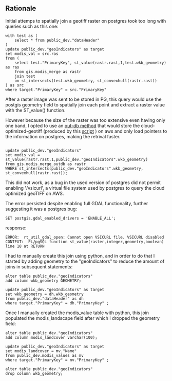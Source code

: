 ## Rationale

Initial attemps to spatially join a geotiff raster on postgres took too long with queries such as this one: 

```
with test as (
	select * from public_dev."dataHeader" 
)
update public_dev."geoIndicators" as target
set modis_val = src.ras 
from (
	select test."PrimaryKey", st_value(rastr.rast,1,test.wkb_geometry) as ras 
	from gis.modis_merge as rastr 
	join test
	on st_intersects(test.wkb_geometry, st_convexhull(rastr.rast))
) as src 
where target."PrimaryKey" = src."PrimaryKey" 
```

After a raster image was sent to be stored in PG, this query would use the postgis geometry field to spatially join each point and extract a raster value with the ST_value() function.

However because the size of the raster was too extensive even having only one band, I opted to use an [out-db method](https://www.crunchydata.com/blog/postgis-raster-and-crunchy-bridge) that would store the cloud-optimized-geotiff (produced by this [script](https://github.com/krstphrrr/gdal_COG) ) on aws and only load pointers to the information on postgres, making the retrival faster. 

```

update public_dev."geoIndicators"
set modis_val = st_value(rastr.rast,1,public_dev."geoIndicators".wkb_geometry)
from gis.modis_merge_outdb as rastr 
WHERE st_intersects(public_dev."geoIndicators".wkb_geometry, st_convexhull(rastr.rast));

```

This did not work, as a bug in the used version of postgres did not permit enabling '/vsicurl', a virtual file system used by postgres to query the cloud optimized geoTIFF on AWS. 

The error persisted despite enabling full GDAL functionality, further suggesting it was a postgres bug:
```
SET postgis.gdal_enabled_drivers = 'ENABLE_ALL';
```

response:
```
ERROR:  rt_util_gdal_open: Cannot open VSICURL file. VSICURL disabled
CONTEXT:  PL/pgSQL function st_value(raster,integer,geometry,boolean) line 18 at RETURN
```


I had to manually create this join using python, and in order to do that I started by adding geometry to the "geoIndicators" to reduce the amount of joins in subsequent statements: 

```
alter table public_dev."geoIndicators" 
add column wkb_geometry GEOMETRY;

update public_dev."geoIndicators" as target
set wkb_geometry = dh.wkb_geometry
from public_dev."dataHeader" as dh
where target."PrimaryKey" = dh."PrimaryKey" ;
```

Once I manually created the modis_value table with python, this join populated the modis_landscape field after which I dropped the geometry field:

```
alter table public_dev."geoIndicators" 
add column modis_landcover varchar(100);

update public_dev."geoIndicators" as target
set modis_landcover = mv."Name"
from public_dev.modis_values as mv
where target."PrimaryKey" = mv."PrimaryKey" ;

alter table public_dev."geoIndicators"
drop column wkb_geometry;
```

